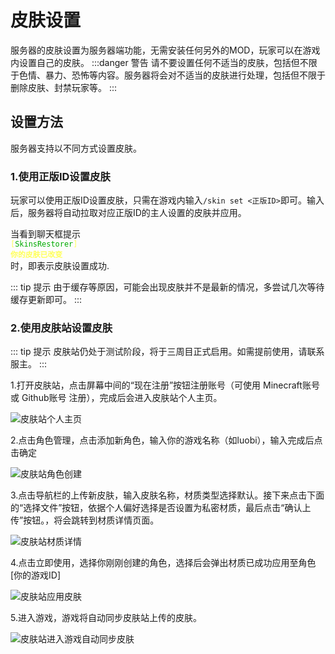 
# 皮肤设置
服务器的皮肤设置为服务器端功能，无需安装任何另外的MOD，玩家可以在游戏内设置自己的皮肤。
:::danger 警告
请不要设置任何不适当的皮肤，包括但不限于色情、暴力、恐怖等内容。服务器将会对不适当的皮肤进行处理，包括但不限于删除皮肤、封禁玩家等。
:::

## 设置方法
服务器支持以不同方式设置皮肤。
### 1.使用正版ID设置皮肤
玩家可以使用正版ID设置皮肤，只需在游戏内输入`/skin set <正版ID>`即可。输入后，服务器将自动拉取对应正版ID的主人设置的皮肤并应用。

当看到聊天框提示<code> <font color="#FFFF55">[</font><font color="#00AA00">SkinsRestorer</font><font color="#FFFF55">]</font> <font color="#FFFF55"><b>你的皮肤已改变</b></font> </code>时，即表示皮肤设置成功.

::: tip 提示
由于缓存等原因，可能会出现皮肤并不是最新的情况，多尝试几次等待缓存更新即可。
:::

### 2.使用皮肤站设置皮肤
::: tip 提示
皮肤站仍处于测试阶段，将于三周目正式启用。如需提前使用，请联系服主。
:::

1.打开皮肤站，点击屏幕中间的“现在注册”按钮注册账号（可使用 Minecraft账号 或 Github账号 注册），完成后会进入皮肤站个人主页。

![皮肤站个人主页](/images/皮肤站个人主页.png)

2.点击角色管理，点击添加新角色，输入你的游戏名称（如luobi），输入完成后点击确定

![皮肤站角色创建](/images/皮肤站角色创建.png)

3.点击导航栏的上传新皮肤，输入皮肤名称，材质类型选择默认。接下来点击下面的“选择文件”按钮，依据个人偏好选择是否设置为私密材质，最后点击“确认上传”按钮。，将会跳转到材质详情页面。

![皮肤站材质详情](/images/皮肤站材质详情.png)

4.点击立即使用，选择你刚刚创建的角色，选择后会弹出材质已成功应用至角色[你的游戏ID]

![皮肤站应用皮肤](/images/皮肤站应用皮肤.png)

5.进入游戏，游戏将自动同步皮肤站上传的皮肤。

![皮肤站进入游戏自动同步皮肤](/images/皮肤站进入游戏自动同步皮肤.png)
